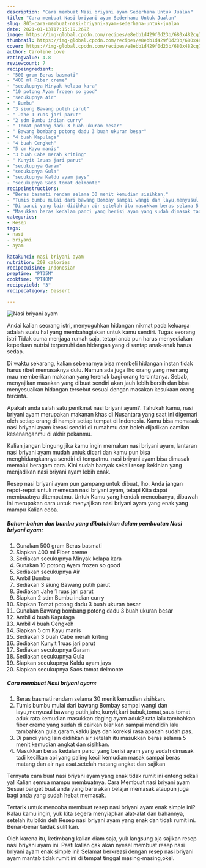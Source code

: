 ```yaml
---
description: "Cara membuat Nasi briyani ayam Sederhana Untuk Jualan"
title: "Cara membuat Nasi briyani ayam Sederhana Untuk Jualan"
slug: 803-cara-membuat-nasi-briyani-ayam-sederhana-untuk-jualan
date: 2021-01-13T17:15:19.269Z
image: https://img-global.cpcdn.com/recipes/e8ebb1d429f0d23b/680x482cq70/nasi-briyani-ayam-foto-resep-utama.jpg
thumbnail: https://img-global.cpcdn.com/recipes/e8ebb1d429f0d23b/680x482cq70/nasi-briyani-ayam-foto-resep-utama.jpg
cover: https://img-global.cpcdn.com/recipes/e8ebb1d429f0d23b/680x482cq70/nasi-briyani-ayam-foto-resep-utama.jpg
author: Caroline Love
ratingvalue: 4.8
reviewcount: 7
recipeingredient:
- "500 gram Beras basmati"
- "400 ml Fiber creme"
- "secukupnya Minyak kelapa kara"
- "10 potong Ayam frozen so good"
- "secukupnya Air"
- " Bumbu"
- "3 siung Bawang putih parut"
- " Jahe 1 ruas jari parut"
- "2 sdm Bumbu indian curry"
- " Tomat potong dadu 3 buah ukuran besar"
- " Bawang bombang potong dadu 3 buah ukuran besar"
- "4 buah Kapulaga"
- "4 buah Cengkeh"
- "5 cm Kayu manis"
- "3 buah Cabe merah kriting"
- " Kunyit 1ruas jari parut"
- "secukupnya Garam"
- "secukupnya Gula"
- "secukupnya Kaldu ayam jays"
- "secukupnya Saos tomat delmonte"
recipeinstructions:
- "Beras basmati rendam selama 30 menit kemudian sisihkan."
- "Tumis bumbu mulai dari bawang Bombay sampai wangi dan layu,menyusul bawang putih,jahe,kunyit,kari bubuk,tomat,saus tomat aduk rata kemudian masukkan daging ayam aduk2 rata lalu tambahkan fiber creme yang sudah di cairkan biar kan sampai mendidih lalu tambahkan gula,garam,kaldu jays dan koreksi rasa apakah sudah pas."
- "Di panci yang lain didihkan air setelah itu masukkan beras selama 5 menit kemudian angkat dan sisihkan."
- "Masukkan beras kedalam panci yang berisi ayam yang sudah dimasak tadi kecilkan api yang paling kecil kemudian masak sampai beras matang dan air nya asat.setelah matang angkat dan sajikan"
categories:
- Resep
tags:
- nasi
- briyani
- ayam

katakunci: nasi briyani ayam 
nutrition: 209 calories
recipecuisine: Indonesian
preptime: "PT35M"
cooktime: "PT40M"
recipeyield: "3"
recipecategory: Dessert

---
```



![Nasi briyani ayam](https://img-global.cpcdn.com/recipes/e8ebb1d429f0d23b/680x482cq70/nasi-briyani-ayam-foto-resep-utama.jpg)

Andai kalian seorang istri, menyuguhkan hidangan nikmat pada keluarga adalah suatu hal yang membahagiakan untuk kamu sendiri. Tugas seorang istri Tidak cuma menjaga rumah saja, tetapi anda pun harus menyediakan keperluan nutrisi terpenuhi dan hidangan yang disantap anak-anak harus sedap.

Di waktu  sekarang, kalian sebenarnya bisa membeli hidangan instan tidak harus ribet memasaknya dulu. Namun ada juga lho orang yang memang mau memberikan makanan yang terenak bagi orang tercintanya. Sebab, menyajikan masakan yang dibuat sendiri akan jauh lebih bersih dan bisa menyesuaikan hidangan tersebut sesuai dengan masakan kesukaan orang tercinta. 



Apakah anda salah satu penikmat nasi briyani ayam?. Tahukah kamu, nasi briyani ayam merupakan makanan khas di Nusantara yang saat ini digemari oleh setiap orang di hampir setiap tempat di Indonesia. Kamu bisa memasak nasi briyani ayam kreasi sendiri di rumahmu dan boleh dijadikan camilan kesenanganmu di akhir pekanmu.

Kalian jangan bingung jika kamu ingin memakan nasi briyani ayam, lantaran nasi briyani ayam mudah untuk dicari dan kamu pun bisa menghidangkannya sendiri di tempatmu. nasi briyani ayam bisa dimasak memalui beragam cara. Kini sudah banyak sekali resep kekinian yang menjadikan nasi briyani ayam lebih enak.

Resep nasi briyani ayam pun gampang untuk dibuat, lho. Anda jangan repot-repot untuk memesan nasi briyani ayam, tetapi Kita dapat membuatnya ditempatmu. Untuk Kamu yang hendak mencobanya, dibawah ini merupakan cara untuk menyajikan nasi briyani ayam yang enak yang mampu Kalian coba.

<!--inarticleads1-->

##### Bahan-bahan dan bumbu yang dibutuhkan dalam pembuatan Nasi briyani ayam:

1. Gunakan 500 gram Beras basmati
1. Siapkan 400 ml Fiber creme
1. Sediakan secukupnya Minyak kelapa kara
1. Gunakan 10 potong Ayam frozen so good
1. Sediakan secukupnya Air
1. Ambil  Bumbu
1. Sediakan 3 siung Bawang putih parut
1. Sediakan  Jahe 1 ruas jari parut
1. Siapkan 2 sdm Bumbu indian curry
1. Siapkan  Tomat potong dadu 3 buah ukuran besar
1. Gunakan  Bawang bombang potong dadu 3 buah ukuran besar
1. Ambil 4 buah Kapulaga
1. Ambil 4 buah Cengkeh
1. Siapkan 5 cm Kayu manis
1. Sediakan 3 buah Cabe merah kriting
1. Sediakan  Kunyit 1ruas jari parut
1. Sediakan secukupnya Garam
1. Sediakan secukupnya Gula
1. Siapkan secukupnya Kaldu ayam jays
1. Siapkan secukupnya Saos tomat delmonte




<!--inarticleads2-->

##### Cara membuat Nasi briyani ayam:

1. Beras basmati rendam selama 30 menit kemudian sisihkan.
1. Tumis bumbu mulai dari bawang Bombay sampai wangi dan layu,menyusul bawang putih,jahe,kunyit,kari bubuk,tomat,saus tomat aduk rata kemudian masukkan daging ayam aduk2 rata lalu tambahkan fiber creme yang sudah di cairkan biar kan sampai mendidih lalu tambahkan gula,garam,kaldu jays dan koreksi rasa apakah sudah pas.
1. Di panci yang lain didihkan air setelah itu masukkan beras selama 5 menit kemudian angkat dan sisihkan.
1. Masukkan beras kedalam panci yang berisi ayam yang sudah dimasak tadi kecilkan api yang paling kecil kemudian masak sampai beras matang dan air nya asat.setelah matang angkat dan sajikan




Ternyata cara buat nasi briyani ayam yang enak tidak rumit ini enteng sekali ya! Kalian semua mampu membuatnya. Cara Membuat nasi briyani ayam Sesuai banget buat anda yang baru akan belajar memasak ataupun juga bagi anda yang sudah hebat memasak.

Tertarik untuk mencoba membuat resep nasi briyani ayam enak simple ini? Kalau kamu ingin, yuk kita segera menyiapkan alat-alat dan bahannya, setelah itu bikin deh Resep nasi briyani ayam yang enak dan tidak rumit ini. Benar-benar taidak sulit kan. 

Oleh karena itu, ketimbang kalian diam saja, yuk langsung aja sajikan resep nasi briyani ayam ini. Pasti kalian gak akan nyesel membuat resep nasi briyani ayam enak simple ini! Selamat berkreasi dengan resep nasi briyani ayam mantab tidak rumit ini di tempat tinggal masing-masing,oke!.

